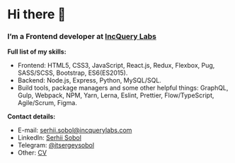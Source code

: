# Hi there 👋

### I’m a Frontend developer at [IncQuery Labs](https://github.com/IncQueryLabs) <img src="https://avatars.githubusercontent.com/u/9496577?s=200&v=4" width="13px" height="13px"/>

**Full list of my skills:**
* Frontend: HTML5, CSS3, JavaScript, React.js, Redux, Flexbox, Pug, SASS/SCSS, Bootstrap, ES6(ES2015).
* Backend: Node.js, Express, Python, MySQL/SQL. 
* Build tools, package managers and some other helpful things: GraphQL, Gulp, Webpack, NPM, Yarn, Lerna, Eslint, Prettier, Flow/TypeScript, Agile/Scrum, Figma.

**Contact details:**
* E-mail: serhii.sobol@incquerylabs.com
* LinkedIn: [Serhii Sobol](https://www.linkedin.com/in/serhiisobol/) 
* Telegram: [@itsergeysobol](https://t.me/itsergeysobol) 
* Other: [CV](https://serhiisobol.simple.ink/)
